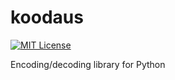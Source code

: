koodaus
=======

[![MIT License](https://img.shields.io/badge/license-MIT-blue.svg)](https://opensource.org/licenses/MIT)

Encoding/decoding library for Python
